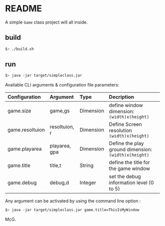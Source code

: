 # README

A simple `Game`  class project will all inside.


## build

```bash
$> ./build.sh 
```

## run

```bash
$> java -jar target/simpleclass.jar
```

Available CLI arguments & configuration file parameters:

| Configuration   | Argument      | Type      | Decription                                           |
| :-------------- | :------------ | :-------- | :--------------------------------------------------- |
| game.size       | game,gs       | Dimension | define window dimension: `(width)x(height)`          |
| game.resoltuion | resoltuion, r | Dimension | Define Screen resolution `(width)x(height)`          |
| game.playarea   | playarea, gpa | Dimension | Define the play ground dimension: `(width)x(height)` |
| game.title      | title,t       | String    | define the title for the game window                 |
| game.debug      | debug,d       | Integer   | set the debug information level (0 to 5)             |

Any argument can be activated by using the command line option :

```bash
$> java -jar target/simpleclass.jar game.title=ThisIsMyWindow
```

McG.
